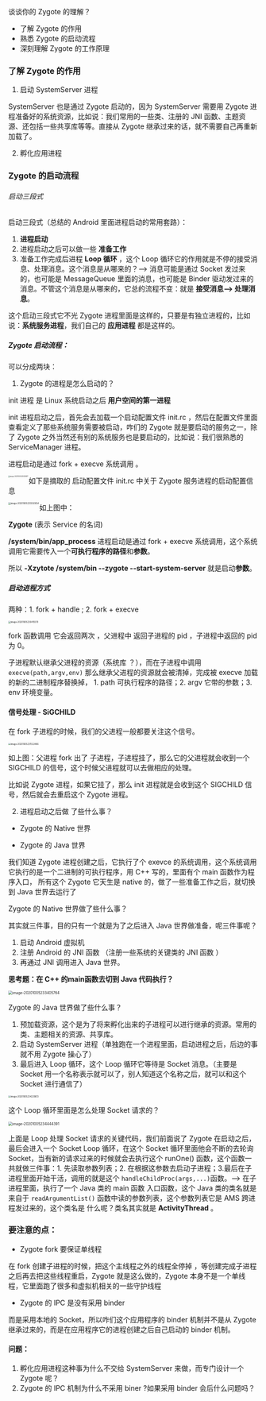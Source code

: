 谈谈你的 Zygote 的理解？

* 了解 Zygote 的作用
* 熟悉 Zygote 的启动流程
* 深刻理解 Zygote 的工作原理

### 了解 Zygote 的作用

1. 启动 SystemServer 进程 

SystemServer 也是通过 Zygote 启动的，因为 SystemServer 需要用 Zygote 进程准备好的系统资源，比如说：我们常用的一些类、注册的 JNI 函数、主题资源、还包括一些共享库等等。直接从 Zygote 继承过来的话，就不需要自己再重新加载了。

2. 孵化应用进程



### Zygote 的启动流程

###### 启动三段式

启动三段式（总结的 Android 里面进程启动的常用套路）：

1. **进程启动**
2. 进程启动之后可以做一些 **准备工作**
3. 准备工作完成后进程 **Loop 循环** ，这个 Loop 循环它的作用就是不停的接受消息、处理消息。这个消息是从哪来的？--> 消息可能是通过 Socket 发过来的，也可能是 MessageQueue 里面的消息，也可能是 Binder 驱动发过来的消息。不管这个消息是从哪来的，它总的流程不变：就是 **接受消息--> 处理消息**。

这个启动三段式它不光 Zygote 进程里面是这样的，只要是有独立进程的，比如说：**系统服务进程**，我们自己的 **应用进程** 都是这样的。

##### Zygote 启动流程：

可以分成两块：

1. Zygote 的进程是怎么启动的？

init 进程 是 Linux 系统启动之后 **用户空间的第一进程**

init 进程启动之后，首先会去加载一个启动配置文件 init.rc ，然后在配置文件里面查看定义了那些系统服务需要被启动，咋们的 Zygote 就是要启动的服务之一，除了 Zygote 之外当然还有别的系统服务也是要启动的，比如说：我们很熟悉的 ServiceManager 进程。 

进程启动是通过 fork + execve 系统调用 。

<img src="https://note-austen-1256667106.cos.ap-beijing.myqcloud.com/2020-10-05-145339.png" alt="image-20201005225335871" style="zoom:20%;" align="left" />

如下是摘取的 启动配置文件 init.rc 中关于 Zygote 服务进程的启动配置信息

<img src="https://note-austen-1256667106.cos.ap-beijing.myqcloud.com/2020-10-05-145553.png" alt="image-20201005225550054" style="zoom:30%;" align="left" />

如上图中：

 **Zygote** (表示 Service 的名词)

**/system/bin/app_process**   进程启动是通过 fork + execve 系统调用，这个系统调用它需要传入一个**可执行程序的路径**和**参数**。

所以 **-Xzytote /system/bin --zygote --start-system-server** 就是启动**参数**。

##### 启动进程方式

两种：1. fork + handle  ; 2. fork + execve 

<img src="https://note-austen-1256667106.cos.ap-beijing.myqcloud.com/2020-10-05-150417.png" alt="image-20201005230415570" style="zoom:30%;"  />

fork 函数调用 它会返回两次 ，父进程中 返回子进程的 pid ，子进程中返回的 pid 为 0。

子进程默认继承父进程的资源（系统库 ？），而在子进程中调用 `execve(path,argv,env)` 那么继承父进程的资源就会被清掉，完成被 execve 加载的新的二进制程序替换掉， 1. path 可执行程序的路径；2. argv 它带的参数；3. env 环境变量。

#### 信号处理 - SiGCHILD

在 fork 子进程的时候，我们的父进程一般都要关注这个信号。

<img src="https://note-austen-1256667106.cos.ap-beijing.myqcloud.com/2020-10-05-151534.png" alt="image-20201005231532486" style="zoom:30%;" />

如上图：父进程 fork 出了 子进程，子进程挂了，那么它的父进程就会收到一个 SIGCHILD 的信号，这个时候父进程就可以去做相应的处理。 

比如说 Zygote 进程，如果它挂了，那么 init 进程就是会收到这个 SIGCHILD 信号，然后就会去重启这个 Zygote 进程。

2. 进程启动之后做 了些什么事？

*  Zygote 的 Native 世界

* Zygote 的 Java 世界

我们知道 Zygote 进程创建之后，它执行了个 exevce 的系统调用，这个系统调用它执行的是一个二进制的可执行程序，用 C++ 写的，里面有个 main 函数作为程序入口， 所有这个 Zygote 它天生是 native 的，做了一些准备工作之后，就切换到 Java 世界去运行了

Zygote 的 Native 世界做了些什么事？

其实就三件事，目的只有一个就是为了之后进入 Java 世界做准备，呢三件事呢？

1. 启动 Android 虚拟机
2. 注册 Android 的 JNI 函数 （注册一些系统的关键类的 JNI 函数 ）
3. 再通过 JNI 调用进入 Java 世界。

**思考题：在 C++ 的main函数去切到 Java 代码执行？**

<img src="https://note-austen-1256667106.cos.ap-beijing.myqcloud.com/2020-10-05-153407.png" alt="image-20201005233405764" style="zoom:50%;" />

Zygote 的 Java 世界做了些什么事？

1. 预加载资源，这个是为了将来孵化出来的子进程可以进行继承的资源。常用的类、主题相关的资源、共享库。
2. 启动 SystemServer 进程（单独跑在一个进程里面，启动进程之后，后边的事就不用 Zygote 操心了）
3. 最后进入 Loop 循环，这个 Loop 循环它等待是 Socket 消息。（主要是 Socket 用一个名称表示就可以了，别人知道这个名称之后，就可以和这个 Socket 进行通信了）

<img src="https://note-austen-1256667106.cos.ap-beijing.myqcloud.com/2020-10-05-154230.png" alt="image-20201005234229613" style="zoom:30%;" />



这个 Loop 循环里面是怎么处理 Socket 请求的？

<img src="https://note-austen-1256667106.cos.ap-beijing.myqcloud.com/2020-10-05-154447.png" alt="image-20201005234444391" style="zoom:50%;" />

上面是 Loop 处理 Socket 请求的关键代码，我们前面说了 Zygote 在启动之后，最后会进入一个 Socket Loop 循环，在这个 Socket 循环里面他会不断的去轮询 Socket，当有新的请求过来的时候就会去执行这个 runOne() 函数，这个函数一共就做三件事：1. 先读取参数列表；2. 在根据这参数去启动子进程；3.最后在子进程里面开始干活，调用的就是这个 `handleChildProc(args,...)`函数。-->	在子进程里面，执行了一个 Java 类的 main 函数 入口函数，这个 Java 类的类名就是来自于  `readArgumentList()` 函数中读的参数列表，这个参数列表它是 AMS 跨进程发过来的，这个类名是 什么呢？类名其实就是 **ActivityThread** 。



###  要注意的点：

* Zygote fork 要保证单线程

在 fork 创建子进程的时候，把这个主线程之外的线程全停掉 ，等创建完成子进程之后再去把这些线程重启，Zygote 就是这么做的，Zygote 本身不是一个单线程，它里面跑了很多和虚拟机相关的一些守护线程

* Zygote 的 IPC 是没有采用 binder 

而是采用本地的 Socket，所以咋们这个应用程序的 binder 机制并不是从 Zygote 继承过来的，而是在应用程序它的进程创建之后自己启动的 binder 机制。

#### 问题：

1. 孵化应用进程这种事为什么不交给 SystemServer 来做，而专门设计一个 Zygote 呢？
2. Zygote 的 IPC 机制为什么不采用 biner ?如果采用 binder 会后什么问题吗？



